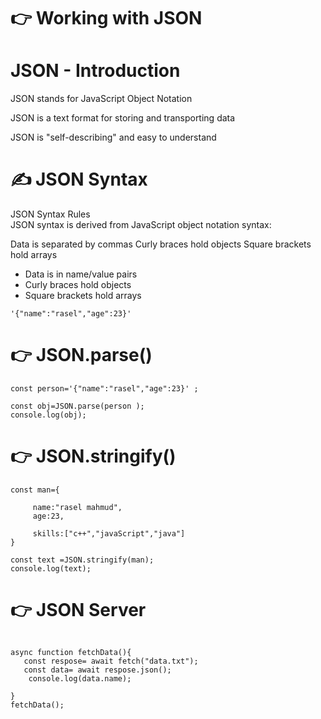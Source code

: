 # 👉 Working with JSON

<h1>  JSON - Introduction</h1>   
<p> JSON stands for JavaScript Object Notation

JSON is a text format for storing and transporting data

JSON is "self-describing" and easy to understand</p>

#  ✍️ JSON Syntax   
<p>
  JSON Syntax Rules<br>
JSON syntax is derived from JavaScript object notation syntax:


Data is separated by commas
Curly braces hold objects
Square brackets hold arrays    
<ul>
  <li>Data is in name/value pairs</li>
  <li>Curly braces hold objects</li>
  <li>Square brackets hold arrays  </li>
</ul>


</p>

```
'{"name":"rasel","age":23}'
```

# 👉 JSON.parse() 

```
const person='{"name":"rasel","age":23}' ;

const obj=JSON.parse(person );
console.log(obj);

```
#  👉 JSON.stringify() 

```
const man={
    
     name:"rasel mahmud",
     age:23,

     skills:["c++","javaScript","java"]
}

const text =JSON.stringify(man);
console.log(text);

```

#  👉 JSON Server  

```

async function fetchData(){
   const respose= await fetch("data.txt");
   const data= await respose.json();
    console.log(data.name);

}
fetchData();

``` 
 



